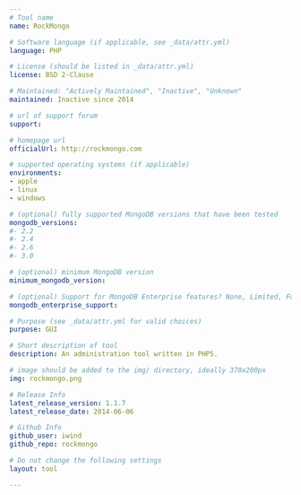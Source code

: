 ```yaml
---
# Tool name
name: RockMongo

# Software language (if applicable, see _data/attr.yml)
language: PHP

# License (should be listed in _data/attr.yml)
license: BSD 2-Clause

# Maintained: "Actively Maintained", "Inactive", "Unknown"
maintained: Inactive since 2014

# url of support forum
support: 

# homepage url
officialUrl: http://rockmongo.com

# supported operating systems (if applicable)
environments:
- apple
- linux
- windows

# (optional) fully supported MongoDB versions that have been tested
mongodb_versions:
#- 2.2
#- 2.4
#- 2.6
#- 3.0

# (optional) minimum MongoDB version
minimum_mongodb_version:

# (optional) Support for MongoDB Enterprise features? None, Limited, Full
mongodb_enterprise_support: 

# Purpose (see _data/attr.yml for valid choices)
purpose: GUI

# Short description of tool
description: An administration tool written in PHP5.

# image should be added to the img/ directory, ideally 370x200px
img: rockmongo.png

# Release Info
latest_release_version: 1.1.7
latest_release_date: 2014-06-06

# Github Info
github_user: iwind
github_repo: rockmongo

# Do not change the following settings
layout: tool

---
```


